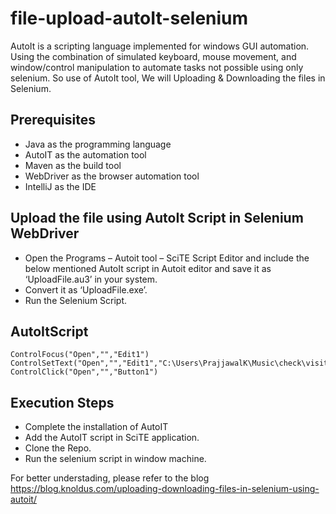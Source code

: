 # file-upload-autoIt-selenium
AutoIt is a scripting language implemented for windows GUI automation. Using the combination of simulated keyboard, mouse movement, and window/control manipulation to automate tasks not possible using only selenium.  So use of AutoIt tool, We will Uploading &amp; Downloading the files in Selenium.

## Prerequisites
* Java as the programming language
* AutoIT as the automation tool
* Maven as the build tool
* WebDriver as the browser automation tool
* IntelliJ as the IDE

## Upload the file using AutoIt Script in Selenium WebDriver
* Open the Programs – Autoit tool – SciTE Script Editor and include the below mentioned AutoIt script in Autoit editor and save it as ‘UploadFile.au3’ in your system.
* Convert it as ‘UploadFile.exe’.
* Run the Selenium Script.

## AutoItScript
    ControlFocus("Open","","Edit1")
    ControlSetText("Open","","Edit1","C:\Users\PrajjawalK\Music\check\visit.pdf")
    ControlClick("Open","","Button1")
  
## Execution Steps
* Complete the installation of AutoIT
* Add the AutoIT script in SciTE application.
* Clone the Repo.
* Run the selenium script in window machine.

For better understading, please refer to the blog https://blog.knoldus.com/uploading-downloading-files-in-selenium-using-autoit/
